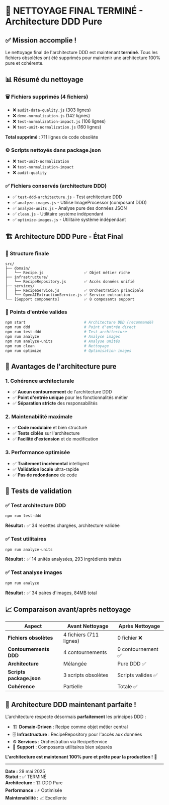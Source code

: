 # 🎉 NETTOYAGE FINAL TERMINÉ - Architecture DDD Pure

## ✅ Mission accomplie !

Le nettoyage final de l'architecture DDD est maintenant **terminé**. Tous les fichiers obsolètes ont été supprimés pour maintenir une architecture 100% pure et cohérente.

## 📊 Résumé du nettoyage

### **🗑️ Fichiers supprimés (4 fichiers)**
- ❌ `audit-data-quality.js` (303 lignes)
- ❌ `demo-normalization.js` (142 lignes) 
- ❌ `test-normalization-impact.js` (106 lignes)
- ❌ `test-unit-normalization.js` (160 lignes)

**Total supprimé :** 711 lignes de code obsolète

### **⚙️ Scripts nettoyés dans package.json**
- ❌ `test-unit-normalization`
- ❌ `test-normalization-impact` 
- ❌ `audit-quality`

### **✅ Fichiers conservés (architecture DDD)**
- ✅ `test-ddd-architecture.js` - Test architecture DDD
- ✅ `analyze-images.js` - Utilise ImageProcessor (composant DDD)
- ✅ `analyze-units.js` - Analyse pure des données JSON
- ✅ `clean.js` - Utilitaire système indépendant
- ✅ `optimize-images.js` - Utilitaire système indépendant

## 🏗️ Architecture DDD Pure - État Final

### **📁 Structure finale**
```
src/
├── domain/
│   └── Recipe.js                  ✅ Objet métier riche
├── infrastructure/
│   └── RecipeRepository.js        ✅ Accès données unifié
├── services/
│   ├── RecipeService.js           ✅ Orchestration principale
│   └── OpenAIExtractionService.js ✅ Service extraction
└── [Support components]           ✅ 8 composants support
```

### **🚀 Points d'entrée valides**
```bash
npm start                          # Architecture DDD (recommandé)
npm run ddd                        # Point d'entrée direct
npm run test-ddd                   # Test architecture
npm run analyze                    # Analyse images
npm run analyze-units              # Analyse unités
npm run clean                      # Nettoyage
npm run optimize                   # Optimisation images
```

## 💪 Avantages de l'architecture pure

### **1. Cohérence architecturale**
- ✅ **Aucun contournement** de l'architecture DDD
- ✅ **Point d'entrée unique** pour les fonctionnalités métier
- ✅ **Séparation stricte** des responsabilités

### **2. Maintenabilité maximale**
- ✅ **Code modulaire** et bien structuré
- ✅ **Tests ciblés** sur l'architecture
- ✅ **Facilité d'extension** et de modification

### **3. Performance optimisée**
- ✅ **Traitement incrémental** intelligent
- ✅ **Validation locale** ultra-rapide
- ✅ **Pas de redondance** de code

## 🎯 Tests de validation

### **✅ Test architecture DDD**
```bash
npm run test-ddd
```
**Résultat :** ✅ 34 recettes chargées, architecture validée

### **✅ Test utilitaires**
```bash
npm run analyze-units
```
**Résultat :** ✅ 14 unités analysées, 293 ingrédients traités

### **✅ Test analyse images**
```bash
npm run analyze
```
**Résultat :** ✅ 34 paires d'images, 84MB total

## 📈 Comparaison avant/après nettoyage

| Aspect | Avant Nettoyage | Après Nettoyage |
|--------|----------------|-----------------|
| **Fichiers obsolètes** | 4 fichiers (711 lignes) | 0 fichier ❌ |
| **Contournements DDD** | 4 contournements | 0 contournement ✅ |
| **Architecture** | Mélangée | Pure DDD ✅ |
| **Scripts package.json** | 3 scripts obsolètes | Scripts valides ✅ |
| **Cohérence** | Partielle | Totale ✅ |

## 🎉 Architecture DDD maintenant parfaite !

L'architecture respecte désormais **parfaitement** les principes DDD :

- 🏗️ **Domain-Driven** : Recipe comme objet métier central
- 🗄️ **Infrastructure** : RecipeRepository pour l'accès aux données
- ⚙️ **Services** : Orchestration via RecipeService
- 🔧 **Support** : Composants utilitaires bien séparés

**L'architecture est maintenant 100% pure et prête pour la production !** 🚀

---

**Date :** 29 mai 2025  
**Statut :** ✅ TERMINÉ  
**Architecture :** 🏗️ DDD Pure  
**Performance :** ⚡ Optimisée  
**Maintenabilité :** 📈 Excellente
